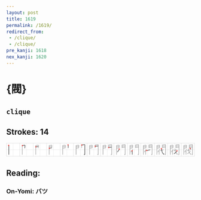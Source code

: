 ```yaml
---
layout: post
title: 1619
permalink: /1619/
redirect_from:
 - /clique/
 - /clique/
pre_kanji: 1618
nex_kanji: 1620
---
```


# {閥}

## `clique`

## Strokes: 14

<div class="stroke"><img src="../images/E996A5.png" /></div>

## Reading:

### On-Yomi: バツ
